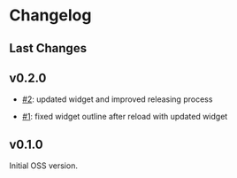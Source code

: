 # Changelog


## Last Changes


## v0.2.0

- [#2](https://github.com/LaxarJS/laxar-developer-tools-firefox-extension/issues/2): updated widget and improved releasing process

- [#1](https://github.com/LaxarJS/laxar-developer-tools-firefox-extension/issues/1): fixed widget outline after reload with updated widget


## v0.1.0

Initial OSS version.
